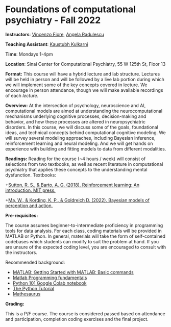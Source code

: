 # Foundations of computational psychiatry - Fall 2022

**Instructors**: [Vincenzo Fiore](https://profiles.mountsinai.org/vincenzo-guido-fiore), [Angela Radulescu](https://www.angelaradulescu.com/) 

**Teaching Assistant**: [Kaustubh Kulkarni](https://kulkarnik.github.io/)

**Time**: Mondays 1-4pm

**Location**: Sinai Center for Computational Psychiatry, 55 W 125th St, Floor 13

**Format:** This course will have a hybrid lecture and lab structure. Lectures will be held in person and will be followed by a live lab portion during which we will implement some of the key concepts covered in lecture. We encourage in person attendance, though we will make available recordings of each *lecture*.

**Overview:** At the intersection of psychology, neuroscience and AI, computational models are aimed at understanding the neurocomputational mechanisms underlying cognitive processes, decision-making and behavior, and how these processes are altered in neuropsychiatric disorders. In this course, we will discuss some of the goals, foundational ideas, and technical concepts behind computational cognitive modeling. We will survey several modeling approaches, including Bayesian inference, reinforcement learning and neural modeling. And we will get hands on experience with building and fitting models to data from different modalities.  

**Readings:** Reading for the course (~4 hours / week) will consist of selections from two textbooks, as well as recent literature in computational psychiatry that applies these concepts to the understanding mental dysfunction. Textbooks: 

+[Sutton, R. S., & Barto, A. G. (2018). Reinforcement learning: An introduction. MIT press.](http://incompleteideas.net/book/the-book-2nd.html)

+[Ma, W., & Kording, K. P., & Goldreich D. (2022). Bayesian models of perception and action.](https://www.cns.nyu.edu/malab/bayesianbook.html) 

**Pre-requisites:**

The course assumes beginner-to-intermediate proficiency in programming tools for data analysis. For each class, coding materials will be provided in MATLAB or Python. In general, materials will take the form of self-contained codebases which students can modify to suit the problem at hand. If you are unsure of the expected coding level, you are encouraged to consult with the instructors.

Recommended background: 

+ [MATLAB: Getting Started with MATLAB: Basic commands](https://www.mathworks.com/help/releases/R2017a/matlab/getting-started-with-matlab.html)
+ [Matlab Programming fundamentals](https://www.mathworks.com/help/pdf_doc/matlab/matlab_prog.pdf) 
+ [Python 101 Google Colab notebook](https://colab.research.google.com/drive/1RgQqcpMyfU8FOZDgIARLqhvpKaefUMnO?usp=sharing)
+ [The Python Tutorial](https://docs.python.org/3/tutorial/index.html)
+ [Mathesaurus](http://mathesaurus.sourceforge.net/)

**Grading:** 

This is a P/F course. The course is considered passed based on attendance and participation, completion coding exercises and the final project. 




